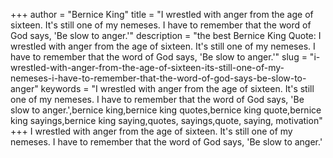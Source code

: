 +++
author = "Bernice King"
title = "I wrestled with anger from the age of sixteen. It's still one of my nemeses. I have to remember that the word of God says, 'Be slow to anger.'"
description = "the best Bernice King Quote: I wrestled with anger from the age of sixteen. It's still one of my nemeses. I have to remember that the word of God says, 'Be slow to anger.'"
slug = "i-wrestled-with-anger-from-the-age-of-sixteen-its-still-one-of-my-nemeses-i-have-to-remember-that-the-word-of-god-says-be-slow-to-anger"
keywords = "I wrestled with anger from the age of sixteen. It's still one of my nemeses. I have to remember that the word of God says, 'Be slow to anger.',bernice king,bernice king quotes,bernice king quote,bernice king sayings,bernice king saying,quotes, sayings,quote, saying, motivation"
+++
I wrestled with anger from the age of sixteen. It's still one of my nemeses. I have to remember that the word of God says, 'Be slow to anger.'
